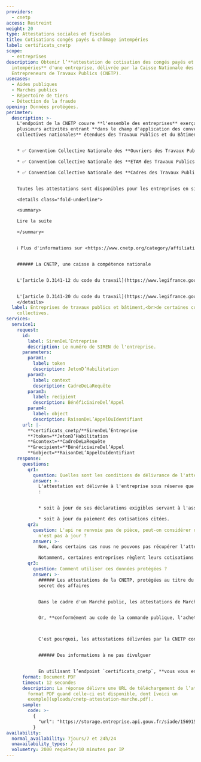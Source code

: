 ```yaml
---
providers:
  - cnetp
access: Restreint
weight: 20
type: Attestations sociales et fiscales
title: Cotisations congés payés & chômage intempéries
label: certificats_cnetp
scope:
  - entreprises
description: Obtenir l’**attestation de cotisation des congés payés et chômage
  intempéries** d'une entreprise, délivrée par la Caisse Nationale des
  Entrepreneurs de Travaux Publics (CNETP).
usecases:
  - Aides publiques
  - Marchés publics
  - Répertoire de tiers
  - Détection de la fraude
opening: Données protégées.
perimeter:
  description: >-
    L'endpoint de la CNETP couvre **l'ensemble des entreprises** exerçant une ou
    plusieurs activités entrant **dans le champ d'application des conventions
    collectives nationales** étendues des Travaux Publics et du Bâtiment :


    * ✅ Convention Collective Nationale des **Ouvriers des Travaux Publics** du 15 décembre 1992 (étendue par arrêté du 27 mai 1993) ;

    * ✅ Convention Collective Nationale des **ETAM des Travaux Publics** du 12 juillet 2006 (étendue par arrêté du 28 juin 2007)

    * ✅ Convention Collective Nationale des **Cadres des Travaux Publics** du 20 novembre 2015 (étendue par arrêté du 5 juin 2020).


    Toutes les attestations sont disponibles pour les entreprises en situation régulière ❌ sauf pour celles qui règlent les cotisations dues à la CNETP à l’URSSAF dans le cadre du Titre Emploi Service Entreprise (TESE).

    <details class="fold-underline">

    <summary>

    Lire la suite

    </summary>


    ℹ️ Plus d'informations sur <https://www.cnetp.org/category/affiliation/>{:target="_blank"}


    ###### La CNETP, une caisse à compétence nationale


    L'[article D.3141-12 du code du travail](https://www.legifrance.gouv.fr/affichCodeArticle.do;jsessionid=F736E4E9BEAEEE069FB2FB9EFA0B5D20.tplgfr42s_1?idArticle=LEGIARTI000020572124&cidTexte=LEGITEXT000006072050&categorieLien=id){:target="_blank"} définit les entreprises qui sont tenues d'adhérer auprès d'une Caisse de Congés Payés du BTP : *"Dans les entreprises exerçant une ou plusieurs activités entrant dans le champ d'application des conventions collectives nationales étendues du bâtiment et des travaux publics, le service des congés est assuré, sur la base de celles-ci, par des caisses constituées à cet effet."*


    L'[article D.3141-20 du code du travail](https://www.legifrance.gouv.fr/affichCodeArticle.do?idArticle=LEGIARTI000020572131&cidTexte=LEGITEXT000006072050){:target="_blank"} dispose quant à lui que *"dans les entreprises dont l'activité principale relève des travaux publics, ce service est assuré par une caisse à compétence nationale."*
    </details>
  label: Entreprises de travaux publics et bâtiment,<br>de certaines conventions
    collectives.
services:
  service1:
    request:
      id:
        label: SirenDeL’Entreprise
        description: Le numéro de SIREN de l'entreprise.
      parameters:
        param1:
          label: token
          description: JetonD’Habilitation
        param2:
          label: context
          description: CadreDeLaRequête
        param3:
          label: recipient
          description: BénéficiaireDel’Appel
        param4:
          label: object
          description: RaisonDeL’AppelOuIdentifiant
      url: |-
        **certificats_cnetp/**SirenDeL’Entreprise
        **?token=**JetonD’Habilitation
        **&context=**CadreDeLaRequête
        **&recipient=**BénéficiaireDel’Appel
        **&object=**RaisonDeL’AppelOuIdentifiant
    response:
      questions:
        qr1:
          question: Quelles sont les conditions de délivrance de l'attestation ?
          answer: >-
            L'attestation est délivrée à l'entreprise sous réserve que celle-ci
            :


            * soit à jour de ses déclarations exigibles servant à l'assiette des cotisations de congés payés et des cotisations de chômage-intempéries ;

            * soit à jour du paiement des cotisations citées.
        qr2:
          question: L'api ne renvoie pas de pièce, peut-on considérer que l'entreprise
            n'est pas à jour ?
          answer: >-
            Non, dans certains cas nous ne pouvons pas récupérer l'attestation.

            Notamment, certaines entreprises règlent leurs cotisations dues à la CNETP à l'URSAFF (dans le cadre du TESE) ; leurs attestations ne sont pas accessibles depuis cette API.
        qr3:
          question: Comment utiliser ces données protégées ?
          answer: >-
            ###### Les attestations de la CNETP, protégées au titre du
            secret des affaires


            Dans le cadre d'un Marché public, les attestations de Marché ont pour objet de prouver à l'acheteur public que le candidat a satisfait à ses obligations fiscales et sociales. Il en est ainsi des attestations de Marchés délivrées par la CNETP aux entreprises de Travaux Publics.


            Or, **conformément au code de la commande publique, l'acheteur public ne peut communiquer les informations protégées** dont il a eu connaissance lors de la procédure de passation et notamment celles dont la divulgation violerait le secret des affaires.



            C'est pourquoi, les attestations délivrées par la CNETP constituent des données protégées et non publiques.


            ###### Des informations à ne pas divulguer


            En utilisant l’endpoint `certificats_cnetp`, **vous vous engagez** à n’utiliser ces informations que dans le cadre strict de vos missions de service public, **à ne pas les rediffuser ni les divulguer auprès de tiers non autorisés**.
      format: Document PDF
      timeout: 12 secondes
      description: La réponse délivre une URL de téléchargement de l’attestation au
        format PDF quand celle-ci est disponible, dont [voici un
        exemple](uploads/cnetp-attestation-marche.pdf).
      sample:
        code: >-
          {
            "url": "https://storage.entreprise.api.gouv.fr/siade/1569156960-dbd0926a14706614c69798309bd687-certificat_cnetp.pdf"
          }
availability:
  normal_availability: 7jours/7 et 24h/24
  unavailability_types: /
  volumetry: 2000 requêtes/10 minutes par IP
---
```

